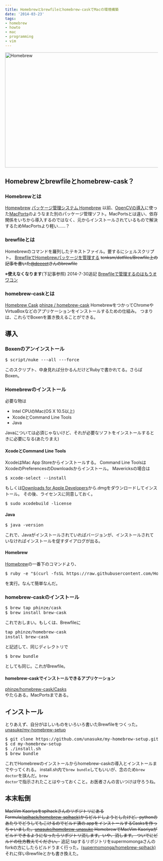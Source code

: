 ```yaml
---
title: Homebrewとbrewfileとhomebrew-caskでMacの環境構築
date: '2014-03-23'
tags:
- homebrew
- howto
- mac
- programming
- vim
---
```


<a href="http://unasuke.com/wp/wp-content/uploads/2014/03/Untitled.png"><img src="http://unasuke.com/wp/wp-content/uploads/2014/03/Untitled.png" alt="Homebrew" width="600" height="380" class="alignnone size-full wp-image-562" /></a>

<h2>Homebrewとbrewfileとhomebrew-cask？</h2>

<h3>Homebrewとは</h3>

<a href="http://brew.sh/">Homewbrew</a>
<a href="http://qiita.com/b4b4r07/items/6efebc2f3d1cbbd393fc">パッケージ管理システム Homebrew</a>
以前、<a href="http://unasuke.com/howto/2013/opencv-testprogram-on-xcode/">OpenCVの導入</a>に使った<a href="http://www.macports.org/">MacPorts</a>のようなまた別のパッケージ管理ソフト。MacPortsとは違い、依存関係をいちから導入するのではなく、元からインストールされているもので解決するためMacPortsより軽い……？

<h3>brewfileとは</h3>

Homebrewのコマンドを羅列したテキストファイル。要するにシェルスクリプト。
<a href="http://deeeet.com/writing/2013/12/23/brewfile/">BrewfileでHomebrewパッケージを管理する</a>
<del datetime="2014-12-31T23:54:21+00:00">tcnksm/dotfiles/Brewfile上の記事を書いた<a href="https://twitter.com/deeeet">@deeeet</a>さんのbrewfile</del>

※<strong>使えなくなります</strong>(下記事参照) 2014-7-30追記
<a href="http://unasuke.com/info/2014/brewfile-is-outdated/" title="Brewfileで管理するのはもうオワコン" target="_blank">Brewfileで管理するのはもうオワコン</a>

<h3>homebrew-caskとは</h3>

<a href="http://caskroom.io/">Homebrew Cask</a>
<a href="https://github.com/phinze/homebrew-cask">phinze / homebrew-cask</a>
HomebrewをつかってChromeやVirtuaBoxなどのアプリケーションをインストールするための仕組み。
つまりは、これらでBoxenを置き換えることができる。

<h2>導入</h2>

<h3>Boxenのアンインストール</h3>

<pre class="lang:sh decode:true " >$ script/nuke ---all ---force</pre>

このスクリプト、中身見れば分かるんだけどRubyで書かれてる。さらばBoxen。

<h3>Homebrewのインストール</h3>

必要な物は

<ul>
<li>Intel CPUのMac(OS X 10.5以上)</li>
<li>XcodeとCommand Line Tools</li>
<li>Java</li>
</ul>

Javaについては必須じゃないけど、それが必要なソフトをインストールするときに必要になる(あたりまえ)

<h4>XcodeとCommand Line Tools</h4>

XcodeはMac App Storeからインストールする。
Command Line ToolsはXcodeのPreferencesのDownloadsからインストール。
Mavericksの場合は

<pre class="lang:sh decode:true " >$ xcode-select --install</pre>

もしくは<a href="https://developer.apple.com/downloads/index.action">Downloads for Apple Developers</a>から.dmgをダウンロードしてインストール。
その後、ライセンスに同意しておく。

<pre class="lang:sh decode:true " >$ sudo xcodebuild -license</pre>

<h4>Java</h4>

<pre class="lang:sh decode:true " >$ java -version</pre>

これで、Javaがインストールされていればバージョンが、インストールされていなければインストールを促すダイアログが出る。

<h4>Homebrew</h4>

<a href="http://brew.sh/">Homwbrew</a>の一番下のコマンドより、

<pre class="lang:sh decode:true " >$ ruby -e "$(curl -fsSL https://raw.githubusercontent.com/Homebrew/install/master/install)"</pre>

を実行。なんて簡単なんだ。

<h3>homebrew-caskのインストール</h3>

<pre class="lang:sh decode:true " >$ brew tap phinze/cask
$ brew install brew-cask</pre>

これでおしまい。もしくは、Brewfileに

<pre class="lang:sh decode:true " >tap phinze/homebrew-cask
install brew-cask</pre>

と記述して、同じディレクトリで

<pre class="lang:sh decode:true " >$ brew bundle</pre>

としても同じ。これがBrewfile。

<h4>homebrew-caskでインストールできるアプリケーション</h4>

<a href="https://github.com/phinze/homebrew-cask/tree/master/Casks">phinze/homebrew-cask/Casks</a><br/>
やたらある。MacPortsまである。

<h2>インストール</h2>

とりあえず、自分がほしいものをいろいろ書いたBrewfileをつくった。
<a href="https://github.com/unasuke/my-homebrew-setup">unasuke/my-homebrew-setup</a></p>

<pre class="lang:sh decode:true " >
$ git clone https://github.com/unasuke/my-homebrew-setup.git
$ cd my-homebrew-setup
$ ./install.sh
$ brew bundle
</pre>

これでHomebrewのインストールからhomebrew-caskの導入とインストールまでやってくれる。
install.sh内で<code>brew bundle</code>してもいいが、念のため<code>brew doctor</code>を挟んだ。<code>brew doctor</code>で指示されたことはやっておくこと。お医者さんの言いつけは守ろうね。

<h2>本末転倒</h2>

<del datetime="2014-03-23T23:40:40+00:00">MacVim KaoriyaをsplhackさんのリポジトリにあるFormula<a href="https://github.com/splhack/homebrew-splhack">(splhack/homebrew-splhack)</a>からビルドしようとしたけど、pythonのあたりでどうしてもこけるのでビルド済の.appをインストールするCasksを作っちゃいました。<a href="https://github.com/unasuke/homebrew-unasuke">unasuke/homebrew-unasuke</a>
HomebrewでMacVim Kaoriyaがビルドできるようになったらリポジトリ消します。いや、消します。
ついでにビルドの仕方教えてください。</del>
追記
tapするリポジトリをsupermomongaさんのforkの方にしたらビルドうまく行った。<a href="https://github.com/supermomonga/homebrew-splhack" target="_blank">(supermomonga/homebrew-splhack)</a>
それに伴いBrewfileとかも書き換えた。
